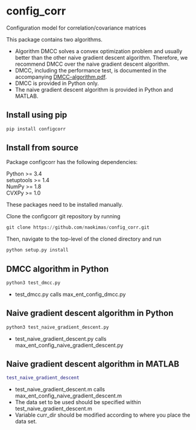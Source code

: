 # config_corr
Configuration model for correlation/covariance matrices

This package contains two algorithms.
* Algorithm DMCC solves a convex optimization problem and usually better than the other naive gradient descent algorithm. Therefore, we recommend DMCC over the naive gradient descent algorithm.
* DMCC, including the performance test, is documented in the accompanying [DMCC-algorithm.pdf](https://github.com/naokimas/config_corr/blob/master/DMCC-algorithm.pdf).
* DMCC is provided in Python only.
* The naive gradient descent algorithm is provided in Python and MATLAB.

## Install using pip

```python
pip install configcorr
```

## Install from source

Package configcorr has the following dependencies:

Python >= 3.4  
setuptools >= 1.4  
NumPy >= 1.8  
CVXPy >= 1.0

These packages need to be installed manually.

Clone the configcorr git repository by running

```python
git clone https://github.com/naokimas/config_corr.git
```

Then, navigate to the top-level of the cloned directory and run

```python
python setup.py install
```

## DMCC algorithm in Python

```python
python3 test_dmcc.py
```

* test_dmcc.py calls max_ent_config_dmcc.py

## Naive gradient descent algorithm in Python

```python
python3 test_naive_gradient_descent.py
```

* test_naive_gradient_descent.py calls max_ent_config_naive_gradient_descent.py


## Naive gradient descent algorithm in MATLAB

```MATLAB
test_naive_gradient_descent
```

* test_naive_gradient_descent.m calls max_ent_config_naive_gradient_descent.m
* The data set to be used should be specified within test_naive_gradient_descent.m
* Variable curr_dir should be modified according to where you place the data set.
